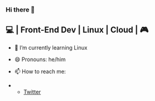 ### Hi there 👋

<!--
**Virus2466/Virus2466** is a ✨ _special_ ✨ repository because its `README.md` (this file) appears on your GitHub profile.

Here are some ideas to get you started:


-->
💻 | Front-End Dev | Linux | Cloud | 🎮
- 
- 🌱 I’m currently learning Linux
- 😄 Pronouns: he/him


- 📫 How to reach me:
- - [Twitter](https://twitter.com/Devp2466)
